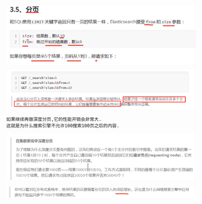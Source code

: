 ![](pics/分页01.png)

![](pics/分页02.png)
    
    如果继续再做深度分页,它的性能开销会非常大.
    这就是为什么搜索引擎不允许100搜索100页之后的内容.
    
![](pics/分页03.png)

![](pics/分页04.png)

